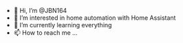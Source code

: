 - 👋 Hi, I’m @JBN164
- 👀 I’m interested in home automation with Home Assistant
- 🌱 I’m currently learning everything
- 📫 How to reach me ...

<!---
JBN164/JBN164 is a ✨ special ✨ repository because its `README.md` (this file) appears on your GitHub profile.
You can click the Preview link to take a look at your changes.
--->
